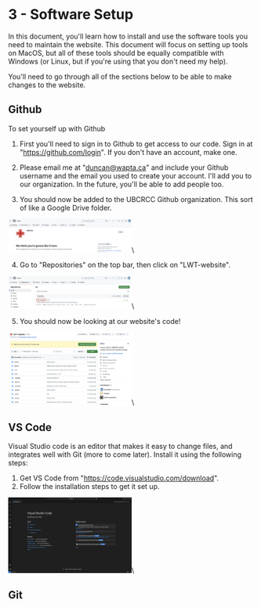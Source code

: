 # 3 - Software Setup

In this document, you'll learn how to install and use the software tools you need to maintain the website. This document will focus on setting up tools on MacOS, but all of these tools should be equally compatible with Windows (or Linux, but if you're using that you don't need my help).

You'll need to go through all of the sections below to be able to make changes to the website.

## Github

To set yourself up with Github

1. First you'll need to sign in to Github to get access to our code. Sign in at "https://github.com/login". If you don't have an account, make one. 

2. Please email me at "duncan@wapta.ca" and include your Github username and the email you used to create your account. I'll add you to our organization. In the future, you'll be able to add people too.

3. You should now be added to the UBCRCC Github organization. This sort of like a Google Drive folder.

<img src="media/github_org.png" alt="alt text" title="Title" width="50%">\

4. Go to "Repositories" on the top bar, then click on "LWT-website".

<img src="media/github_repo.png" alt="alt text" title="Title" width="50%">\

5. You should now be looking at our website's code!

<img src="media/github_code.png" alt="alt text" title="Title" width="50%">\

## VS Code

Visual Studio code is an editor that makes it easy to change files, and integrates well with Git (more to come later). Install it using the following steps:

1. Get VS Code from "https://code.visualstudio.com/download".
2. Follow the installation steps to get it set up.

<img src="media/vscode.png" alt="alt text" title="Title" width="50%">\

## Git


